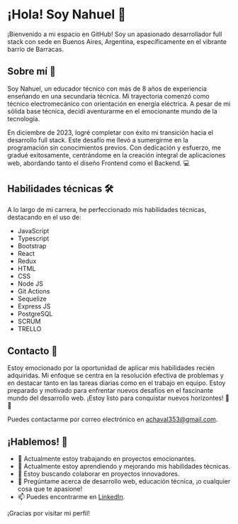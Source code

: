 # ¡Hola! Soy Nahuel 👋

¡Bienvenido a mi espacio en GitHub! Soy un apasionado desarrollador full stack con sede en Buenos Aires, Argentina, específicamente en el vibrante barrio de Barracas.

## Sobre mí 🚀

Soy Nahuel, un educador técnico con más de 8 años de experiencia enseñando en una secundaria técnica. Mi trayectoria comenzó como técnico electromecánico con orientación en energía eléctrica. A pesar de mi sólida base técnica, decidí aventurarme en el emocionante mundo de la tecnología.

En diciembre de 2023, logré completar con éxito mi transición hacia el desarrollo full stack. Este desafío me llevó a sumergirme en la programación sin conocimientos previos. Con dedicación y esfuerzo, me gradué exitosamente, centrándome en la creación integral de aplicaciones web, abordando tanto el diseño Frontend como el Backend. 💻

## Habilidades técnicas 🛠️

A lo largo de mi carrera, he perfeccionado mis habilidades técnicas, destacando en el uso de:

- JavaScript
- Typescript
- Bootstrap
- React
- Redux
- HTML
- CSS
- Node JS
- Git Actions
- Sequelize
- Express JS
- PostgreSQL
- SCRUM
- TRELLO

## Contacto 📧

Estoy emocionado por la oportunidad de aplicar mis habilidades recién adquiridas. Mi enfoque se centra en la resolución efectiva de problemas y en destacar tanto en las tareas diarias como en el trabajo en equipo. Estoy preparado y motivado para enfrentar nuevos desafíos en el fascinante mundo del desarrollo web. ¡Estoy listo para conquistar nuevos horizontes! 🚀✨

Puedes contactarme por correo electrónico en [achaval353@gmail.com](mailto:achaval353@gmail.com).

## ¡Hablemos! 👋

- 🔭 Actualmente estoy trabajando en proyectos emocionantes.
- 🌱 Actualmente estoy aprendiendo y mejorando mis habilidades técnicas.
- 👯 Estoy buscando colaborar en proyectos innovadores.
- 💬 Pregúntame acerca de desarrollo web, educación técnica, ¡o cualquier cosa que te apasione!
- 📫 Puedes encontrarme en [LinkedIn](https://www.linkedin.com/in/achavalnahuel/).

¡Gracias por visitar mi perfil!
